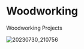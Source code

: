 # Woodworking
Woodworking Projects

![20230730_210756](https://github.com/stephengilliland/Woodworking/assets/7454127/3635777e-d461-45e5-ae83-0abfc1959a61)
